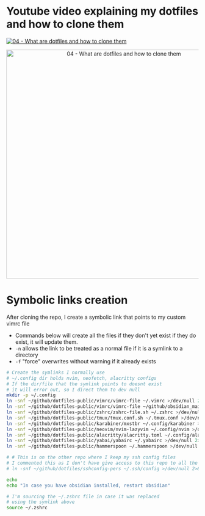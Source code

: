# Youtube video explaining my dotfiles and how to clone them

[![04 - What are dotfiles and how to clone them](https://res.cloudinary.com/daqwsgmx6/image/upload/v1706358848/youtube/2024-macos-workflow/04-dotfiles.png)](https://youtu.be/XBjfzySpGdE)

<div align="center">
    <a href="https://youtu.be/XBjfzySpGdE">
        <img src="https://res.cloudinary.com/daqwsgmx6/image/upload/v1706358848/youtube/2024-macos-workflow/04-dotfiles.png" alt="04 - What are dotfiles and how to clone them" width="600"/>
    </a>
</div>

# Symbolic links creation

<!-- # https://github.com/linkarzu/dotfiles-public -->

After cloning the repo, I create a symbolic link
that points to my custom vimrc file

- Commands below will create all the files if they don't yet exist
  if they do exist, it will update them.
- `-n` allows the link to be treated as a normal file if it is a
  symlink to a directory
- `-f` "force" overwrites without warning if it already exists

```bash
# Create the symlinks I normally use
# ~/.config dir holds nvim, neofetch, alacritty configs
# If the dir/file that the symlink points to doesnt exist
# it will error out, so I direct them to dev null
mkdir -p ~/.config
ln -snf ~/github/dotfiles-public/vimrc/vimrc-file ~/.vimrc >/dev/null 2>&1
ln -snf ~/github/dotfiles-public/vimrc/vimrc-file ~/github/obsidian_main/.obsidian.vimrc >/dev/null 2>&1
ln -snf ~/github/dotfiles-public/zshrc/zshrc-file.sh ~/.zshrc >/dev/null 2>&1
ln -snf ~/github/dotfiles-public/tmux/tmux.conf.sh ~/.tmux.conf >/dev/null 2>&1
ln -snf ~/github/dotfiles-public/karabiner/mxstbr ~/.config/karabiner >/dev/null 2>&1
ln -snf ~/github/dotfiles-public/neovim/nvim-lazyvim ~/.config/nvim >/dev/null 2>&1
ln -snf ~/github/dotfiles-public/alacritty/alacritty.toml ~/.config/alacritty/alacritty.toml >/dev/null 2>&1
ln -snf ~/github/dotfiles-public/yabai/yabairc ~/.yabairc >/dev/null 2>&1
ln -snf ~/github/dotfiles-public/hammerspoon ~/.hammerspoon >/dev/null 2>&1

# # This is on the other repo where I keep my ssh config files
# I commented this as I don't have give access to this repo to all the hosts
# ln -snf ~/github/dotfiles/sshconfig-pers ~/.ssh/config >/dev/null 2>&1

echo
echo "In case you have obsidian installed, restart obsidian"

# I'm sourcing the ~/.zshrc file in case it was replaced
# using the symlink above
source ~/.zshrc
```
